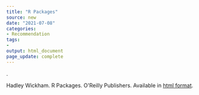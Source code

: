 ```yaml
---
title: "R Packages"
source: new
date: "2021-07-08"
categories:
- Recommendation
tags:
- 
output: html_document
page_update: complete
---
```


.

<!--more-->

Hadley Wickham. R Packages. O'Reilly Publishers. Available in [html format][wic1].

[wic1]: https://r-pkgs.org/

